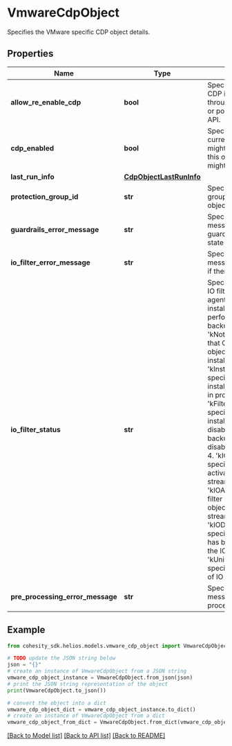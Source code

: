 # VmwareCdpObject

Specifies the VMware specific CDP object details.

## Properties

Name | Type | Description | Notes
------------ | ------------- | ------------- | -------------
**allow_re_enable_cdp** | **bool** | Specifies if re-enabling CDP is allowed or not through UI without any job or policy update through API. | [optional] 
**cdp_enabled** | **bool** | Specifies whether CDP is currently active or not. CDP might have been active on this object before, but it might not be anymore. | [optional] 
**last_run_info** | [**CdpObjectLastRunInfo**](CdpObjectLastRunInfo.md) |  | [optional] 
**protection_group_id** | **str** | Specifies the protection group id to which this CDP object belongs. | [optional] [readonly] 
**guardrails_error_message** | **str** | Specifies the error message from the guardrails info from cdp state if any. | [optional] 
**io_filter_error_message** | **str** | Specifies the error message related to IO filter if there is any. | [optional] 
**io_filter_status** | **str** | Specifies the state of CDP IO filter. CDP IO filter is an agent which will be installed on the object for performing continuous backup. &lt;br&gt; 1. &#39;kNotInstalled&#39; specifies that CDP is enabled on this object but filter is not installed. &lt;br&gt; 2. &#39;kInstallFilterInProgress&#39; specifies that IO filter installation is triggered and in progress. &lt;br&gt; 3. &#39;kFilterInstalledIOInactive&#39; specifies that IO filter is installed but IO streaming is disabled due to missing backup or explicitly disabled by the user. &lt;br&gt; 4. &#39;kIOActivationInProgress&#39; specifies that IO filter is activated to start streaming. &lt;br&gt; 5. &#39;kIOActive&#39; specifies that filter is attached to the object and started streaming. &lt;br&gt; 6. &#39;kIODeactivationInProgress&#39; specifies that deactivation has been initiated to stop the IO streaming. &lt;br&gt; 7. &#39;kUninstallFilterInProgress&#39; specifies that uninstallation of IO filter is in progress. | [optional] 
**pre_processing_error_message** | **str** | Specifies the error message from the cdp pre-processing stage if any. | [optional] 

## Example

```python
from cohesity_sdk.helios.models.vmware_cdp_object import VmwareCdpObject

# TODO update the JSON string below
json = "{}"
# create an instance of VmwareCdpObject from a JSON string
vmware_cdp_object_instance = VmwareCdpObject.from_json(json)
# print the JSON string representation of the object
print(VmwareCdpObject.to_json())

# convert the object into a dict
vmware_cdp_object_dict = vmware_cdp_object_instance.to_dict()
# create an instance of VmwareCdpObject from a dict
vmware_cdp_object_from_dict = VmwareCdpObject.from_dict(vmware_cdp_object_dict)
```
[[Back to Model list]](../README.md#documentation-for-models) [[Back to API list]](../README.md#documentation-for-api-endpoints) [[Back to README]](../README.md)



